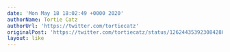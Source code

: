 ```yaml
---
date: 'Mon May 18 18:02:49 +0000 2020'
authorName: Tortie Catz
authorUrl: 'https://twitter.com/tortiecatz'
originalPost: 'https://twitter.com/tortiecatz/status/1262443539230842880'
layout: like
---
```

